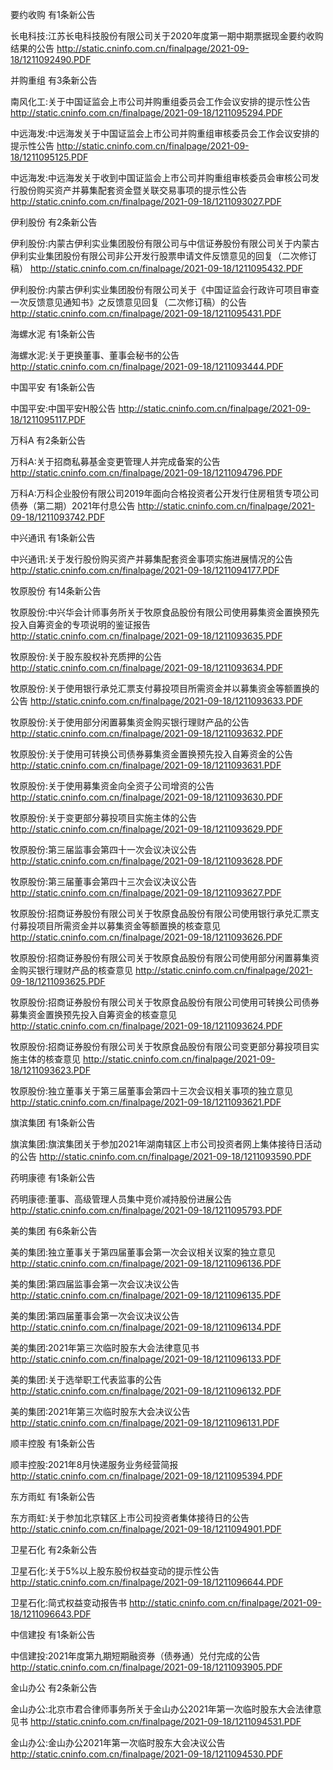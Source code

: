 要约收购 有1条新公告 

长电科技:江苏长电科技股份有限公司关于2020年度第一期中期票据现金要约收购结果的公告 http://static.cninfo.com.cn/finalpage/2021-09-18/1211092490.PDF 

并购重组 有3条新公告 

南风化工:关于中国证监会上市公司并购重组委员会工作会议安排的提示性公告 http://static.cninfo.com.cn/finalpage/2021-09-18/1211095294.PDF 

中远海发:中远海发关于中国证监会上市公司并购重组审核委员会工作会议安排的提示性公告 http://static.cninfo.com.cn/finalpage/2021-09-18/1211095125.PDF 

中远海发:中远海发关于收到中国证监会上市公司并购重组审核委员会审核公司发行股份购买资产并募集配套资金暨关联交易事项的提示性公告 http://static.cninfo.com.cn/finalpage/2021-09-18/1211093027.PDF 

伊利股份 有2条新公告 

伊利股份:内蒙古伊利实业集团股份有限公司与中信证券股份有限公司关于内蒙古伊利实业集团股份有限公司非公开发行股票申请文件反馈意见的回复（二次修订稿） http://static.cninfo.com.cn/finalpage/2021-09-18/1211095432.PDF 

伊利股份:内蒙古伊利实业集团股份有限公司关于《中国证监会行政许可项目审查一次反馈意见通知书》之反馈意见回复（二次修订稿）的公告 http://static.cninfo.com.cn/finalpage/2021-09-18/1211095431.PDF 

海螺水泥 有1条新公告 

海螺水泥:关于更换董事、董事会秘书的公告 http://static.cninfo.com.cn/finalpage/2021-09-18/1211093444.PDF 

中国平安 有1条新公告 

中国平安:中国平安H股公告 http://static.cninfo.com.cn/finalpage/2021-09-18/1211095117.PDF 

万科A 有2条新公告 

万科A:关于招商私募基金变更管理人并完成备案的公告 http://static.cninfo.com.cn/finalpage/2021-09-18/1211094796.PDF 

万科A:万科企业股份有限公司2019年面向合格投资者公开发行住房租赁专项公司债券（第二期）2021年付息公告 http://static.cninfo.com.cn/finalpage/2021-09-18/1211093742.PDF 

中兴通讯 有1条新公告 

中兴通讯:关于发行股份购买资产并募集配套资金事项实施进展情况的公告 http://static.cninfo.com.cn/finalpage/2021-09-18/1211094177.PDF 

牧原股份 有14条新公告 

牧原股份:中兴华会计师事务所关于牧原食品股份有限公司使用募集资金置换预先投入自筹资金的专项说明的鉴证报告 http://static.cninfo.com.cn/finalpage/2021-09-18/1211093635.PDF 

牧原股份:关于股东股权补充质押的公告 http://static.cninfo.com.cn/finalpage/2021-09-18/1211093634.PDF 

牧原股份:关于使用银行承兑汇票支付募投项目所需资金并以募集资金等额置换的公告 http://static.cninfo.com.cn/finalpage/2021-09-18/1211093633.PDF 

牧原股份:关于使用部分闲置募集资金购买银行理财产品的公告 http://static.cninfo.com.cn/finalpage/2021-09-18/1211093632.PDF 

牧原股份:关于使用可转换公司债券募集资金置换预先投入自筹资金的公告 http://static.cninfo.com.cn/finalpage/2021-09-18/1211093631.PDF 

牧原股份:关于使用募集资金向全资子公司增资的公告 http://static.cninfo.com.cn/finalpage/2021-09-18/1211093630.PDF 

牧原股份:关于变更部分募投项目实施主体的公告 http://static.cninfo.com.cn/finalpage/2021-09-18/1211093629.PDF 

牧原股份:第三届监事会第四十一次会议决议公告 http://static.cninfo.com.cn/finalpage/2021-09-18/1211093628.PDF 

牧原股份:第三届董事会第四十三次会议决议公告 http://static.cninfo.com.cn/finalpage/2021-09-18/1211093627.PDF 

牧原股份:招商证券股份有限公司关于牧原食品股份有限公司使用银行承兑汇票支付募投项目所需资金并以募集资金等额置换的核查意见 http://static.cninfo.com.cn/finalpage/2021-09-18/1211093626.PDF 

牧原股份:招商证券股份有限公司关于牧原食品股份有限公司使用部分闲置募集资金购买银行理财产品的核查意见 http://static.cninfo.com.cn/finalpage/2021-09-18/1211093625.PDF 

牧原股份:招商证券股份有限公司关于牧原食品股份有限公司使用可转换公司债券募集资金置换预先投入自筹资金的核查意见 http://static.cninfo.com.cn/finalpage/2021-09-18/1211093624.PDF 

牧原股份:招商证券股份有限公司关于牧原食品股份有限公司变更部分募投项目实施主体的核查意见 http://static.cninfo.com.cn/finalpage/2021-09-18/1211093623.PDF 

牧原股份:独立董事关于第三届董事会第四十三次会议相关事项的独立意见 http://static.cninfo.com.cn/finalpage/2021-09-18/1211093621.PDF 

旗滨集团 有1条新公告 

旗滨集团:旗滨集团关于参加2021年湖南辖区上市公司投资者网上集体接待日活动的公告 http://static.cninfo.com.cn/finalpage/2021-09-18/1211093590.PDF 

药明康德 有1条新公告 

药明康德:董事、高级管理人员集中竞价减持股份进展公告 http://static.cninfo.com.cn/finalpage/2021-09-18/1211095793.PDF 

美的集团 有6条新公告 

美的集团:独立董事关于第四届董事会第一次会议相关议案的独立意见 http://static.cninfo.com.cn/finalpage/2021-09-18/1211096136.PDF 

美的集团:第四届监事会第一次会议决议公告 http://static.cninfo.com.cn/finalpage/2021-09-18/1211096135.PDF 

美的集团:第四届董事会第一次会议决议公告 http://static.cninfo.com.cn/finalpage/2021-09-18/1211096134.PDF 

美的集团:2021年第三次临时股东大会法律意见书 http://static.cninfo.com.cn/finalpage/2021-09-18/1211096133.PDF 

美的集团:关于选举职工代表监事的公告 http://static.cninfo.com.cn/finalpage/2021-09-18/1211096132.PDF 

美的集团:2021年第三次临时股东大会决议公告 http://static.cninfo.com.cn/finalpage/2021-09-18/1211096131.PDF 

顺丰控股 有1条新公告 

顺丰控股:2021年8月快递服务业务经营简报 http://static.cninfo.com.cn/finalpage/2021-09-18/1211095394.PDF 

东方雨虹 有1条新公告 

东方雨虹:关于参加北京辖区上市公司投资者集体接待日的公告 http://static.cninfo.com.cn/finalpage/2021-09-18/1211094901.PDF 

卫星石化 有2条新公告 

卫星石化:关于5%以上股东股份权益变动的提示性公告 http://static.cninfo.com.cn/finalpage/2021-09-18/1211096644.PDF 

卫星石化:简式权益变动报告书 http://static.cninfo.com.cn/finalpage/2021-09-18/1211096643.PDF 

中信建投 有1条新公告 

中信建投:2021年度第九期短期融资券（债券通）兑付完成的公告 http://static.cninfo.com.cn/finalpage/2021-09-18/1211093905.PDF 

金山办公 有2条新公告 

金山办公:北京市君合律师事务所关于金山办公2021年第一次临时股东大会法律意见书 http://static.cninfo.com.cn/finalpage/2021-09-18/1211094531.PDF 

金山办公:金山办公2021年第一次临时股东大会决议公告 http://static.cninfo.com.cn/finalpage/2021-09-18/1211094530.PDF 


